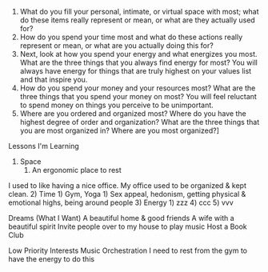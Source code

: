 1) What do you fill your personal, intimate, or virtual space with most; what do these items really represent or mean, or what are they actually used for?
2) How do you spend your time most and what do these actions really represent or mean, or what are you actually doing this for?
3) Next, look at how you spend your energy and what energizes you most. What are the three things that you always find energy for most? You will always have energy for things that are truly highest on your values list and that inspire you.
4) How do you spend your money and your resources most? What are the three things that you spend your money on most? You will feel reluctant to spend money on things you perceive to be unimportant.
5) Where are you ordered and organized most? Where do you have the highest degree of order and organization? What are the three things that you are most organized in? Where are you most organized?]


Lessons I'm Learning
1) Space
	1) An ergonomic place to rest

I used to like having a nice office. My office used to be organized & kept clean.
2) Time
	1) Gym, Yoga
		1) Sex appeal, hedonism, getting physical & emotional highs, being around people
3) Energy
	1) zzz
4) ccc
5) vvv



Dreams (What I Want)
A beautiful home & good friends
A wife with a beautiful spirit
Invite people over to my house to play music
Host a Book Club


Low Priority Interests
Music Orchestration
	I need to rest from the gym to have the energy to do this
